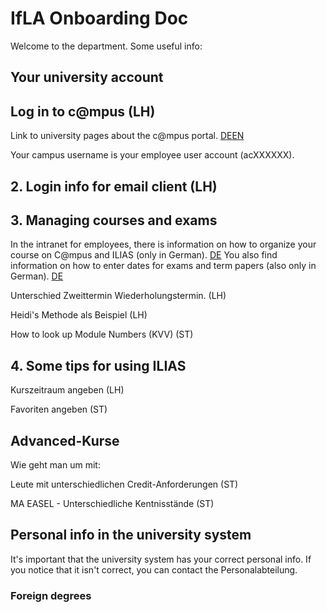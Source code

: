 # IfLA Onboarding Doc

Welcome to the department. Some useful info:

## Your university account 


## Log in to c@mpus (LH)

Link to university pages about the c@mpus portal. [DE](https://www.student.uni-stuttgart.de/uni-a-bis-z/CMPUS--Das-Campus-Management-Portal-der-Universitaet-Stuttgart/)[EN](https://www.student.uni-stuttgart.de/en/digital-services/campus/)

Your campus username is your employee user account (acXXXXXX).

## 2. Login info for email client (LH)

## 3. Managing courses and exams



In the intranet for employees, there is information on how to organize your course on C@mpus and ILIAS (only in German). [DE](https://www.izus.uni-stuttgart.de/itap/campus/co-hauptprozesse/lehrveranstaltung/) You also find information on how to enter dates for exams and term papers (also only in German). [DE](https://www.izus.uni-stuttgart.de/itap/campus/co-hauptprozesse/pruefung/)

Unterschied Zweittermin Wiederholungstermin. (LH)

Heidi's Methode als Beispiel (LH)

How to look up Module Numbers (KVV) (ST)

## 4. Some tips for using ILIAS

Kurszeitraum angeben (LH)

Favoriten angeben (ST)

## Advanced-Kurse
Wie geht man um mit:

Leute mit unterschiedlichen Credit-Anforderungen (ST)

MA EASEL - Unterschiedliche Kentnisstände (ST)

## Personal info in the university system

It's important that the university system has your correct personal info. If you notice that it isn't correct, you can contact the Personalabteilung.

### Foreign degrees

